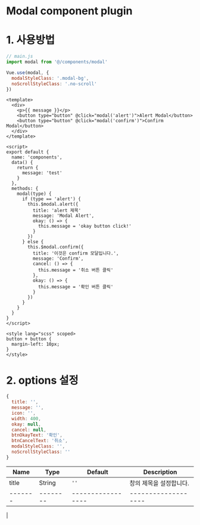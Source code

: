 # Modal component plugin

# 1. 사용방법
```javascript
// main.js
import modal from '@/components/modal'

Vue.use(modal, {
  modalStyleClass: '.modal-bg',
  noScrollStyleClass: '.no-scroll'
})
```

```Vue
<template>
  <div>
    <p>{{ message }}</p>
    <button type="button" @click="modal('alert')">Alert Modal</button>
    <button type="button" @click="modal('confirm')">Confirm Modal</button>
  </div>
</template>

<script>
export default {
  name: 'components',
  data() {
    return {
      message: 'test'
    }
  },
  methods: {
    modal(type) {
      if (type == 'alert') {
        this.$modal.alert({
          title: 'alert 제목'
          message: 'Modal Alert',
          okay: () => {
            this.message = 'okay button click!'
          }
        })
      } else {
        this.$modal.confirm({
          title: '이것은 confirm 모달입니다.',
          message: 'Confirm',
          cancel: () => {
            this.message = '취소 버튼 클릭'
          },
          okay: () => {
            this.message = '확인 버튼 클릭'
          }
        })
      }
    }
  }
}
</script>

<style lang="scss" scoped>
button + button {
  margin-left: 10px;
}
</style>
```

# 2. options 설정
```javascript
{
  title: '',
  message: '',
  icon: '',
  width: 400,
  okay: null,
  cancel: null,
  btnOkayText: '확인',
  btnCancelText: '취소',
  modalStyleClass: '',
  noScrollStyleClass: ''
}
```
| Name | Type | Default | Description |
|-------|--------|-----------------|-------------------|
| title | String | <code>''</code> | 창의 제목을 설정합니다. |
|-------|--------|-----------------|-------------------|
|